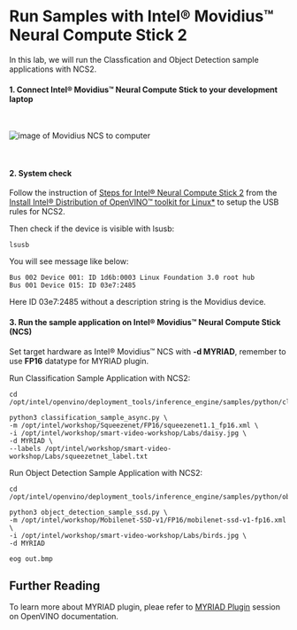 
# Run Samples with Intel® Movidius™ Neural Compute Stick 2

In this lab, we will run the Classfication and Object Detection sample applications with NCS2. 

#### 1. Connect Intel® Movidius™ Neural Compute Stick to your development laptop
<br>

![image of Movidius NCS to computer](https://github.com/intel-iot-devkit/smart-video-workshop/blob/master/images/Movidius.png "connected NCS")

<br>

#### 2. System check
Follow the instruction of [Steps for Intel® Neural Compute Stick 2](https://docs.openvinotoolkit.org/latest/openvino_docs_install_guides_installing_openvino_linux.html#additional-NCS-steps) from the [Install Intel® Distribution of OpenVINO™ toolkit for Linux*](https://docs.openvinotoolkit.org/latest/openvino_docs_install_guides_installing_openvino_linux.html) to setup the USB rules for NCS2.

	
Then check if the device is visible with lsusb:
	
	lsusb
	
You will see message like below:

	Bus 002 Device 001: ID 1d6b:0003 Linux Foundation 3.0 root hub
	Bus 001 Device 015: ID 03e7:2485 

Here ID 03e7:2485 without a description string is the Movidius device.

#### 3. Run the sample application on Intel® Movidius™ Neural Compute Stick (NCS)
Set target hardware as Intel® Movidius™ NCS with **-d MYRIAD**, remember to use **FP16** datatype for MYRIAD plugin.

Run Classification Sample Application with NCS2:

	cd /opt/intel/openvino/deployment_tools/inference_engine/samples/python/classification_sample_async
	
	python3 classification_sample_async.py \
	-m /opt/intel/workshop/Squeezenet/FP16/squeezenet1.1_fp16.xml \
	-i /opt/intel/workshop/smart-video-workshop/Labs/daisy.jpg \
	-d MYRIAD \
	--labels /opt/intel/workshop/smart-video-workshop/Labs/squeezetnet_label.txt 

Run Object Detection Sample Application with NCS2:

	cd /opt/intel/openvino/deployment_tools/inference_engine/samples/python/object_detection_sample_ssd/
	
	python3 object_detection_sample_ssd.py \
	-m /opt/intel/workshop/Mobilenet-SSD-v1/FP16/mobilenet-ssd-v1-fp16.xml \
	-i /opt/intel/workshop/smart-video-workshop/Labs/birds.jpg \
	-d MYRIAD  
	
	eog out.bmp

## Further Reading
To learn more about MYRIAD plugin, pleae refer to [MYRIAD Plugin](https://docs.openvinotoolkit.org/latest/openvino_docs_IE_DG_supported_plugins_MYRIAD.html) session on OpenVINO documentation.
